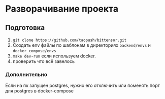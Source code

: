 # Разворачивание проекта

## Подготовка

1. `git clone https://github.com/taopush/bittensor.git`   
2. Создать env файлы по шаблонам в директориях `backend/envs` и `docker_compose/envs`
3. `make dev-run` если используем docker.
4. проверить что всё завелось

### Дополнительно 
Если на пк запущен postgres, нужно его отключить или поменять порт для postgres в docker-compose